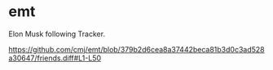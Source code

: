 # emt
Elon Musk following Tracker.

https://github.com/cmj/emt/blob/379b2d6cea8a37442beca81b3d0c3ad528a30647/friends.diff#L1-L50
